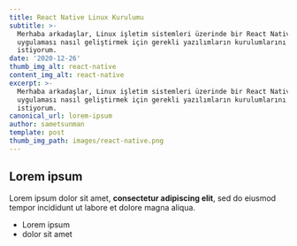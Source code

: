 ```yaml
---
title: React Native Linux Kurulumu
subtitle: >-
  Merhaba arkadaşlar, Linux işletim sistemleri üzerinde bir React Native
  uygulaması nasıl geliştirmek için gerekli yazılımların kurulumlarını anlatmak
  istiyorum.
date: '2020-12-26'
thumb_img_alt: react-native
content_img_alt: react-native
excerpt: >-
  Merhaba arkadaşlar, Linux işletim sistemleri üzerinde bir React Native
  uygulaması nasıl geliştirmek için gerekli yazılımların kurulumlarını anlatmak
  istiyorum.
canonical_url: lorem-ipsum
author: sametsunman
template: post
thumb_img_path: images/react-native.png
---
```

## Lorem ipsum

Lorem ipsum dolor sit amet, **consectetur adipiscing elit**, sed do eiusmod tempor incididunt ut labore et dolore magna aliqua.

- Lorem ipsum
- dolor sit amet